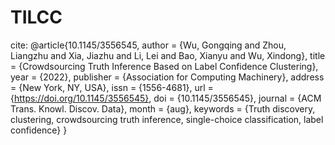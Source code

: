 # TILCC

cite:
@article{10.1145/3556545,
author = {Wu, Gongqing and Zhou, Liangzhu and Xia, Jiazhu and Li, Lei and Bao, Xianyu and Wu, Xindong},
title = {Crowdsourcing Truth Inference Based on Label Confidence Clustering},
year = {2022},
publisher = {Association for Computing Machinery},
address = {New York, NY, USA},
issn = {1556-4681},
url = {https://doi.org/10.1145/3556545},
doi = {10.1145/3556545},
journal = {ACM Trans. Knowl. Discov. Data},
month = {aug},
keywords = {Truth discovery, clustering, crowdsourcing truth inference, single-choice classification, label confidence}
}
